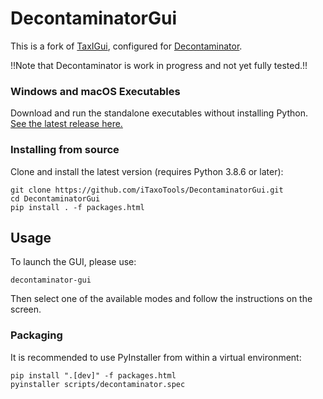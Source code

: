 # DecontaminatorGui

This is a fork of [TaxIGui](https://github.com/iTaxoTools/TaxIGui),
configured for [Decontaminator](https://github.com/iTaxoTools/Decontaminator).

!!Note that Decontaminator is work in progress and not yet fully tested.!!

### Windows and macOS Executables
Download and run the standalone executables without installing Python.</br>
[See the latest release here.](https://github.com/iTaxoTools/DecontaminatorGui/releases/latest)


### Installing from source
Clone and install the latest version (requires Python 3.8.6 or later):
```
git clone https://github.com/iTaxoTools/DecontaminatorGui.git
cd DecontaminatorGui
pip install . -f packages.html
```


## Usage
To launch the GUI, please use:
```
decontaminator-gui
```

Then select one of the available modes and follow the instructions on the screen.


### Packaging

It is recommended to use PyInstaller from within a virtual environment:
```
pip install ".[dev]" -f packages.html
pyinstaller scripts/decontaminator.spec
```

